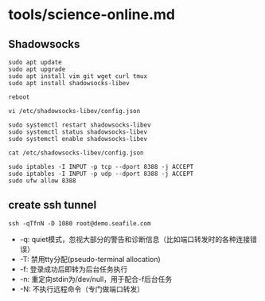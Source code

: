 # tools/science-online.md

## Shadowsocks

```
sudo apt update
sudo apt upgrade
sudo apt install vim git wget curl tmux
sudo apt install shadowsocks-libev

reboot

vi /etc/shadowsocks-libev/config.json

sudo systemctl restart shadowsocks-libev
sudo systemctl status shadowsocks-libev
sudo systemctl enable shadowsocks-libev

cat /etc/shadowsocks-libev/config.json

sudo iptables -I INPUT -p tcp --dport 8388 -j ACCEPT
sudo iptables -I INPUT -p udp --dport 8388 -j ACCEPT
sudo ufw allow 8388
```

## create ssh tunnel

```
ssh -qTfnN -D 1080 root@demo.seafile.com
```

- -q: quiet模式，忽视大部分的警告和诊断信息（比如端口转发时的各种连接错误）
- -T: 禁用tty分配(pseudo-terminal allocation)
- -f: 登录成功后即转为后台任务执行
- -n: 重定向stdin为/dev/null，用于配合-f后台任务
- -N: 不执行远程命令（专门做端口转发）
```
